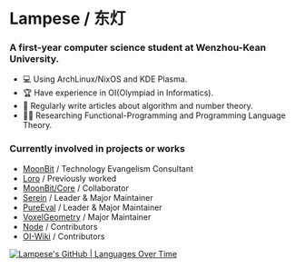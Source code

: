 # Lampese / 东灯
### A first-year computer science student at Wenzhou-Kean University.

- 💻 Using ArchLinux/NixOS and KDE Plasma.
- 🏆 Have experience in OI(Olympiad in Informatics).
- 📝 Regularly write articles about algorithm and number theory.
- 🧑‍💻 Researching Functional-Programming and Programming Language Theory.

### Currently involved in projects or works
- [MoonBit](https://www.moonbitlang.com) / Technology Evangelism Consultant
- [Loro](https://github.com/loro-dev/loro) / Previously worked
- [MoonBit/Core](https://github.com/moonbitlang/core) / Collaborator
- [Serein](https://github.com/SereinMC/Serein) / Leader & Major Maintainer
- [PureEval](https://github.com/PureEval/PureEval) / Leader & Major Maintainer
- [VoxelGeometry](https://github.com/CAIMEOX/VoxelGeometry) / Major Maintainer
- [Node](https://github.com/nodejs/node) / Contributors
- [OI-Wiki](https://github.com/OI-wiki/OI-wiki) / Contributors

</details>

[![Lampese's GitHub | Languages Over Time](https://stats.quira.sh/Lampese/languages-over-time?theme=dark)](https://quira.sh?utm_source=widgets&utm_campaign=Lampese)
